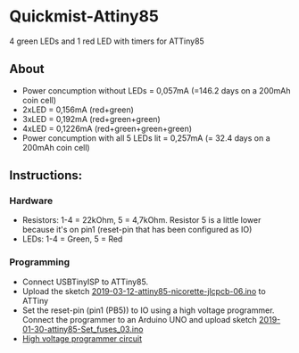 # Quickmist-Attiny85
4 green LEDs and 1 red LED with timers for ATTiny85

## About
- Power concumption without LEDs = 0,057mA (=146.2 days on a 200mAh coin cell) 
- 2xLED = 0,156mA (red+green)
- 3xLED = 0,192mA (red+green+green)
- 4xLED = 0,1226mA (red+green+green+green)
- Power concumption with all 5 LEDs lit = 0,257mA (= 32.4 days on a 200mAh coin cell)

## Instructions:
### Hardware
- Resistors: 1-4 = 22kOhm, 5 = 4,7kOhm. Resistor 5 is a little lower because it's on pin1 (reset-pin that has been configured as IO)
- LEDs: 1-4 = Green, 5 = Red

### Programming
- Connect USBTinyISP to ATTiny85.
- Upload the sketch [2019-03-12-attiny85-nicorette-jlcpcb-06.ino](2019-03-12-attiny85-nicorette-jlcpcb-06.ino) to ATTiny
- Set the reset-pin (pin1 (PB5)) to IO using a high voltage programmer. Connect the programmer to an Arduino UNO and upload sketch [2019-01-30-attiny85-Set_fuses_03.ino](2019-01-30-attiny85-Set_fuses_03.ino)
- [High voltage programmer circuit](high-voltage-programmer.png)


